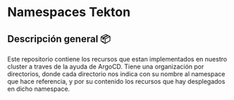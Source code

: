 # Namespaces Tekton

## Descripción general 📦

Este repositorio contiene los recursos que estan implementados en nuestro cluster a traves de la ayuda de ArgoCD. Tiene una organización por directorios, donde cada directorio nos indica con su nombre al namespace que hace referencia, y por su contenido los recursos que hay desplegados en dicho namespace.
